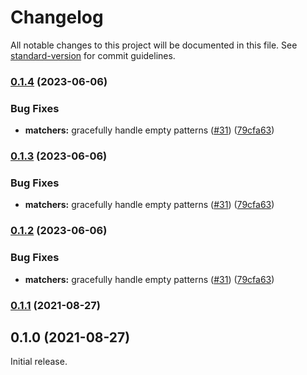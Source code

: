 # Changelog

All notable changes to this project will be documented in this file. See [standard-version](https://github.com/conventional-changelog/standard-version) for commit guidelines.

### [0.1.4](https://github.com/jo3-l/obscenity/compare/v0.1.1...v0.1.4) (2023-06-06)


### Bug Fixes

* **matchers:** gracefully handle empty patterns ([#31](https://github.com/jo3-l/obscenity/issues/31)) ([79cfa63](https://github.com/jo3-l/obscenity/commit/79cfa630c964be79d1dc16eb0e5d65af4d68e7ab))

### [0.1.3](https://github.com/jo3-l/obscenity/compare/v0.1.1...v0.1.3) (2023-06-06)


### Bug Fixes

* **matchers:** gracefully handle empty patterns ([#31](https://github.com/jo3-l/obscenity/issues/31)) ([79cfa63](https://github.com/jo3-l/obscenity/commit/79cfa630c964be79d1dc16eb0e5d65af4d68e7ab))

### [0.1.2](https://github.com/jo3-l/obscenity/compare/v0.1.1...v0.1.2) (2023-06-06)


### Bug Fixes

* **matchers:** gracefully handle empty patterns ([#31](https://github.com/jo3-l/obscenity/issues/31)) ([79cfa63](https://github.com/jo3-l/obscenity/commit/79cfa630c964be79d1dc16eb0e5d65af4d68e7ab))

### [0.1.1](https://github.com/jo3-l/obscenity/compare/v0.1.0...v0.1.1) (2021-08-27)

## 0.1.0 (2021-08-27)

Initial release.
